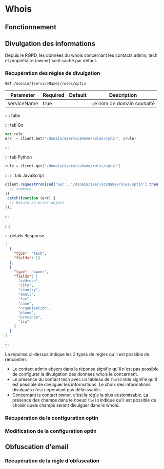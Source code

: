 # Whois

## Fonctionnement

## Divulgation des informations

Depuis le RGPD, les données du whois concernant les contacts admin, tech et propriétaire (owner) sont caché par défaut. 

### Récupération des règles de divulgation


`GET /domain/{serviceName}/rules/optin`

| Parameter   | Required | Default | Description               |
|-------------|----------|---------|---------------------------|
| serviceName | true     |         | Le nom de domain souhaité |


:::: tabs

::: tab Go

```go
var rule
err := client.Get("/domain/$serviceName/rules/optin", &rule)
```
:::

::: tab Python

```python
rule = client.get("/domain/$serviceName/rules/optin")
```

::: 
::: tab JavaScript


```javascript
client.requestPromised('GET', '/domain/$serviceName/rules/optin').then(function (rule) {
  // summary
})
.catch(function (err) {
  // Return an error object
});
```


:::

::::


::: details Response

```json
[
  {
    "type": "tech",
    "fields": []
  },
  {
    "type": "owner",
    "fields": [
      "address",
      "city",
      "country",
      "email",
      "fax",
      "name",
      "organisation",
      "phone",
      "province",
      "zip"
    ]
  }
]
```

:::

La réponse ci-dessus indique les 3 types de règles qu'il est possible de rencontrer.
- Le contact admin absent dans la réponse signifie qu'il n'est pas possible de configurer la divulgation des données whois le concernant.
- Le présence du contact tech avec un tableau de `field` vide signifie qu'il est possible de divulguer les informations. Le choix des informations divulgués n'est cependant pas définissable. 
- Concernant le contact owner, c'est la règle la plus customisable. La présence des champs dans le noeud `field` indique qu'il est possible de choisir quels champs seront divulguer dans le whois.

### Récupération de la configuration optin
### Modification de la configuration optin

## Obfuscation d'email

### Récupération de la règle d'obfuscation